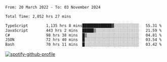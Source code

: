 <!--START_SECTION:waka-->

```txt
From: 20 March 2022 - To: 03 November 2024

Total Time: 2,052 hrs 27 mins

TypeScript        1,135 hrs 8 mins█████████████▓░░░░░░░░░░░   55.31 %
JavaScript        443 hrs 2 mins  █████▒░░░░░░░░░░░░░░░░░░░   21.59 %
C#                98 hrs 38 mins  █▒░░░░░░░░░░░░░░░░░░░░░░░   04.81 %
JSON              72 hrs 40 mins  █░░░░░░░░░░░░░░░░░░░░░░░░   03.54 %
Bash              70 hrs 11 mins  █░░░░░░░░░░░░░░░░░░░░░░░░   03.42 %
```

<!--END_SECTION:waka-->
[![spotify-github-profile](https://spotify-github-profile.vercel.app/api/view?uid=c00zprrvy9xiloa9qnco3hmng&cover_image=true&theme=novatorem&show_offline=false&background_color=121212&bar_color=53b14f&bar_color_cover=false)](https://spotify-github-profile.vercel.app/api/view?uid=c00zprrvy9xiloa9qnco3hmng&redirect=true)



